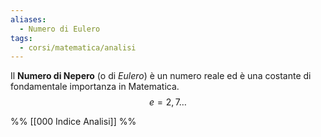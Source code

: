 ```yaml
---
aliases:
  - Numero di Eulero
tags:
  - corsi/matematica/analisi
---
```

Il **Numero di Nepero** (o di *Eulero*) è un numero reale ed è una costante di fondamentale importanza in Matematica. $$e=2,7\dots $$


%%
[[000 Indice Analisi]]
%%
